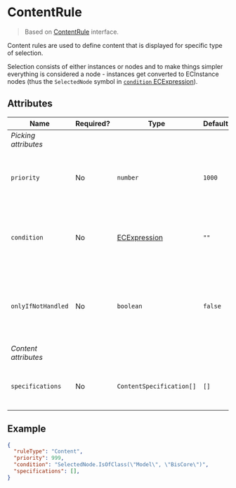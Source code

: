 # ContentRule

> Based on [ContentRule]($presentation-common) interface.

Content rules are used to define content that is displayed for specific type of selection.

Selection consists of either instances or nodes and to make things
simpler everything is considered a node - instances get converted to
ECInstance nodes (thus the `SelectedNode` symbol in [`condition` ECExpression](./ECExpressions.md#rule-condition)).

## Attributes

Name | Required? | Type | Default | Meaning
-|-|-|-|-
*Picking attributes* |
`priority` | No | `number` | `1000` | Defines the order in which presentation rules are evaluated.
`condition` | No | [ECExpression](./ECExpressions.md#rule-condition) |`""` | Defines a condition for the rule, which needs to be met in order to execute it.
`onlyIfNotHandled` | No | `boolean` | `false` | Should this rule be ignored if there is already an existing rule with a higher priority.
*Content attributes* |
`specifications` | No | `ContentSpecification[]` | `[]` | Specifications that define what content the rule returns.

## Example

```JSON
{
  "ruleType": "Content",
  "priority": 999,
  "condition": "SelectedNode.IsOfClass(\"Model\", \"BisCore\")",
  "specifications": [],
}
```

